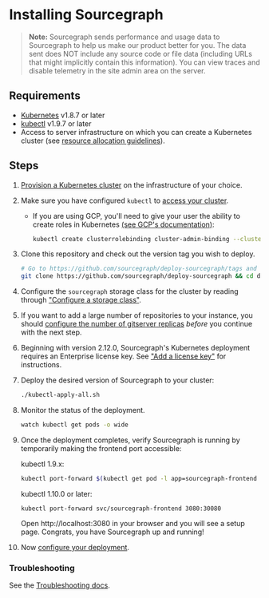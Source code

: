 # Installing Sourcegraph

> **Note:** Sourcegraph sends performance and usage data to Sourcegraph to help us make our product
> better for you. The data sent does NOT include any source code or file data (including URLs that
> might implicitly contain this information). You can view traces and disable telemetry in the site
> admin area on the server.

## Requirements

- [Kubernetes](https://kubernetes.io/) v1.8.7 or later
- [kubectl](https://kubernetes.io/docs/tasks/tools/install-kubectl/) v1.9.7 or later
- Access to server infrastructure on which you can create a Kubernetes cluster (see
  [resource allocation guidelines](scale.md)).

## Steps

1. [Provision a Kubernetes cluster](k8s.md) on the infrastructure of your choice.
1. Make sure you have configured `kubectl` to [access your cluster](https://kubernetes.io/docs/tasks/access-application-cluster/configure-access-multiple-clusters/).

   - If you are using GCP, you'll need to give your user the ability to create roles in Kubernetes [(see GCP's documentation)](https://cloud.google.com/kubernetes-engine/docs/how-to/role-based-access-control#prerequisites_for_using_role-based_access_control):

     ```bash
     kubectl create clusterrolebinding cluster-admin-binding --clusterrole cluster-admin --user $USER_EMAIL_ADDRESS
     ```

1. Clone this repository and check out the version tag you wish to deploy.

   ```bash
   # Go to https://github.com/sourcegraph/deploy-sourcegraph/tags and select the latest version tag
   git clone https://github.com/sourcegraph/deploy-sourcegraph && cd deploy-sourcegraph && git checkout ${VERSION}
   ```

1. Configure the `sourcegraph` storage class for the cluster by reading through ["Configure a storage class"](./configure.md#configure-a-storage-class).

1. If you want to add a large number of repositories to your instance, you should [configure the number of gitserver replicas](configure.md#configure-gitserver-replica-count) _before_ you continue with the next step.

1. Beginning with version 2.12.0, Sourcegraph's Kubernetes deployment requires an Enterprise license key. See ["Add a license key"](./configure.md#add-license-key) for instructions.

1. Deploy the desired version of Sourcegraph to your cluster:

   ```bash
   ./kubectl-apply-all.sh
   ```

1. Monitor the status of the deployment.

   ```bash
   watch kubectl get pods -o wide
   ```

1. Once the deployment completes, verify Sourcegraph is running by temporarily making the frontend port accessible:

   kubectl 1.9.x:

   ```bash
   kubectl port-forward $(kubectl get pod -l app=sourcegraph-frontend -o template --template="{{(index .items 0).metadata.name}}") 3080
   ```

   kubectl 1.10.0 or later:

   ```
   kubectl port-forward svc/sourcegraph-frontend 3080:30080
   ```

   Open http://localhost:3080 in your browser and you will see a setup page. Congrats, you have Sourcegraph up and running!

1. Now [configure your deployment](configure.md).

### Troubleshooting

See the [Troubleshooting docs](troubleshoot.md).
